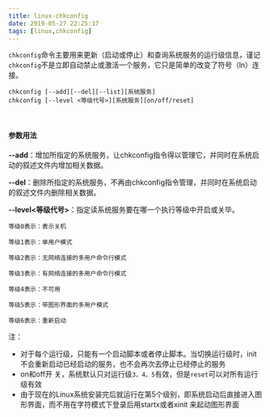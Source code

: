 ```yaml
---
title: linux-chkconfig
date: 2019-05-27 22:25:17
tags: [linux,chkconfig]
---
```


`chkconfig`命令主要用来更新（启动或停止）和查询系统服务的运行级信息，谨记`chkconfig`不是立即自动禁止或激活一个服务，它只是简单的改变了符号（ln）连接。

```
chkconfig [--add][--del][--list][系统服务]
chkconfig [--level <等级代号>][系统服务][on/off/reset]
```

<!--more-->

<br/>



#### 参数用法

**--add**：增加所指定的系统服务，让chkconfig指令得以管理它，并同时在系统启动的叙述文件内增加相关数据。

**--del**：删除所指定的系统服务，不再由chkconfig指令管理，并同时在系统启动的叙述文件内删除相关数据。

**--level<等级代号>**：指定读系统服务要在哪一个执行等级中开启或关毕。
      

```
等级0表示：表示关机

等级1表示：单用户模式

等级2表示：无网络连接的多用户命令行模式

等级3表示：有网络连接的多用户命令行模式

等级4表示：不可用

等级5表示：带图形界面的多用户模式

等级6表示：重新启动
```

注：

- 对于每个运行级，只能有一个启动脚本或者停止脚本。当切换运行级时，init不会重新启动已经启动的服务，也不会再次去停止已经停止的服务
- on和off开 关，系统默认只对运行级`3，4，5`有效，但是`reset`可以对所有运行级有效
- 由于现在的Linux系统安装完后就运行在第5个级别，即系统启动后直接进入图形界面，而不用在字符模式下登录后用startx或者xinit 来起动图形界面